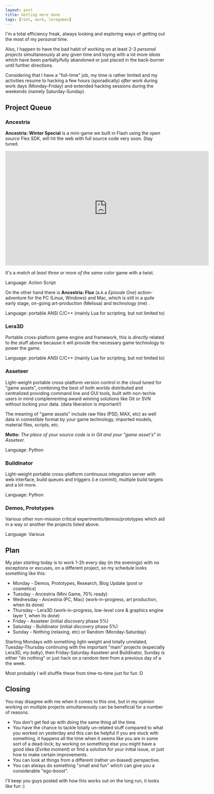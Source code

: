 ```yaml
--- 
layout: post
title: Getting more done
tags: [rant, work, leragames] 
---
```


I'm a total efficiency freak, always looking and exploring ways of getting out the most of my
*personal* time.

Also, I happen to have the bad habit of working on at least 2-3 *personal projects* simultaneously
at any given time and toying with a lot more *ideas* which have been partially/fully abandoned or
just placed in the back-burner until further directions.

Considering that I have a "full-time" job, my time is rather limited and my activities resume to
hacking a few hours (sporadically) *after work* during work days (Monday-Friday) and extended hacking sessions
during the weekends (namely Saturday-Sunday).

Project Queue
-------------

### Ancestria

**Ancestria: Winter Special** is a mini-game we built in Flash using the *open source* Flex SDK, 
will hit the web with full source code very soon. Stay tuned.

<iframe src="http://player.vimeo.com/video/19355260?color=59a5d1" width="640" height="360" frameborder="0"></iframe>

It's a *match at least three or more of the same color* game with a twist.

Language: Action Script

On the other hand there is **Ancestria: Flux** (a.k.a *Episode One*) action-adventure for the PC (Linux, Windows) and Mac,
which is still in a *quite* early stage, on-going art-production (Melissa) and technology (me) .

Language: portable ANSI C/C++ (mainly Lua for scripting, but not limited to)

### Lera3D

Portable cross-platform game engine and framework, this is *directly* related to the stuff above because it will provide the necessary 
game technology to power the game.

Language: portable ANSI C/C++ (mainly Lua for scripting, but not limited to)

### Asseteer

Light-weight portable cross-platform version control in the cloud tuned for "game assets",
combining the best of both worlds distributed and centralized providing command line
and GUI tools, built with non-techie users in mind complementing award winning solutions
like Git or SVN without locking your data. (data liberation is important!)

The meaning of "game assets" include raw files (PSD, MAX, etc) as well 
data in comestible format by your game technology, imported models, material files, scripts, etc.

**Motto:** *The place of your source code is in Git and your "game asset's" in Asseteer.*

Language: Python

### Buildinator

Light-weight portable cross-platform continuous integration server with
web interface, build queues and triggers (i.e commit), multiple build targets and a lot more.

Language: Python

### Demos, Prototypes

Various other non-mission critical experiments/demos/prototypes which aid in a way or another
the projects listed above.

Language: Various

Plan
----
My plan *starting* today is to work 1-2h every day (in the evenings) with no exceptions or excuses,
on a different project, so my schedule looks something like this:

* Monday  - Demos, Prototypes, Research, Blog Update (post or cosmetics)
* Tuesday - Ancestria (Mini Game, 70% ready)
* Wednesday - Ancestria (PC, Mac) (work-in-progress, art production, when its done)
* Thursday - Lera3D (work-in-progress, low-level core & graphics engine layer 1, when its done)
* Friday - Asseteer (initial *discovery* phase 5%)
* Saturday - Buildinator (initial *discovery* phase 5%)
* Sunday - Nothing (relaxing, etc) or Random (Monday-Saturday)

Starting Mondays with something light-weight and totally unrelated, Tuesday-Thursday continuing
with the important "main" projects (especially Lera3D, *my baby*), then Friday-Saturday Asseteer
and Buildinator, Sunday is either "do nothing" or just hack on a random item from a previous
day of a the week.

Most probably I will shuffle these from time-to-time just for fun :D

Closing
-------
You may disagree with me when it comes to this one, but in my opinion working on multiple 
projects simultaneously can be beneficial for a number of reasons.

* You don't get fed up with doing the same thing all the time.
* You have the chance to tackle totally un-related stuff compared to what you worked on yesterday
and this can be helpful if you are stuck with something, it happens all the time when it seems like
you are in some sort of a dead-lock; by working on something else you might have a good idea (*Evrika moment*) or 
find a solution for your initial issue, or just how to make certain improvements.
* You can look at things from a different (rather un-biased) perspective.
* You can always do something "small and fun" which can give you a considerable "ego-boost".

I'll keep you guys posted with how this works out on the long run, it looks like fun :)
